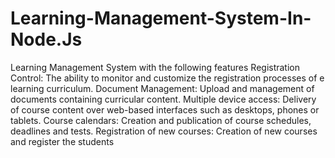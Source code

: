 # Learning-Management-System-In-Node.Js
Learning Management System with the following features 	Registration Control: The ability to monitor and customize the registration processes of e learning curriculum.	Document Management: Upload and management of documents containing curricular content.	Multiple device access: Delivery of course content over web-based interfaces such as desktops, phones or tablets. 	Course calendars: Creation and publication of course schedules, deadlines and tests.	Registration of new courses: Creation of new courses and register the students


